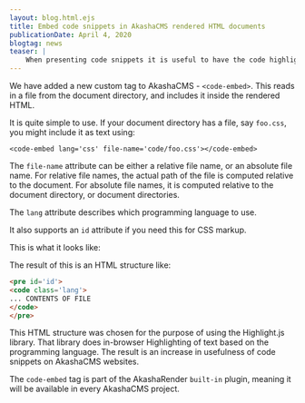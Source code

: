 ```yaml
---
layout: blog.html.ejs
title: Embed code snippets in AkashaCMS rendered HTML documents
publicationDate: April 4, 2020
blogtag: news
teaser: |
    When presenting code snippets it is useful to have the code highlighted properly.  With the Markdown documents used in AkashaCMS it is easy to use code snippets since the Markdown language directly supports this.  But sometimes we want to include an external file and have it treated similarly.
---
```


We have added a new custom tag to AkashaCMS - `<code-embed>`.  This reads in a file from the document directory, and includes it inside the rendered HTML.  

It is quite simple to use.  If your document directory has a file, say `foo.css`, you might include it as text using:

```
<code-embed lang='css' file-name='code/foo.css'></code-embed>
```

The `file-name` attribute can be either a relative file name, or an absolute file name.  For relative file names, the actual path of the file is computed relative to the document.  For absolute file names, it is computed relative to the document directory, or document directories.

The `lang` attribute describes which programming language to use.

It also supports an `id` attribute if you need this for CSS markup.

This is what it looks like:

<code-embed file-name='code/foo.css'></code-embed>

The result of this is an HTML structure like:

```html
<pre id='id'>
<code class='lang'>
... CONTENTS OF FILE
</code>
</pre>
```

This HTML structure was chosen for the purpose of using the Highlight.js library.  That library does in-browser Highlighting of text based on the programming language.  The result is an increase in usefulness of code snippets on AkashaCMS websites.

The `code-embed` tag is part of the AkashaRender `built-in` plugin, meaning it will be available in every AkashaCMS project.

